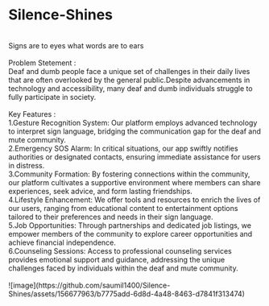 # Silence-Shines
<br>
Signs are to eyes what words are to ears
<br> <br>
Problem Stetement : 
<br>
Deaf and dumb people face a unique set of challenges in their daily lives that are often overlooked by the general public.Despite advancements in technology and accessibility, many deaf and dumb individuals struggle to fully participate in society.
<br> <br>
Key Features : 
<br>
1.Gesture Recognition System: Our platform employs advanced technology to interpret sign language, bridging the communication gap for the deaf and mute community.
<br>
2.Emergency SOS Alarm: In critical situations, our app swiftly notifies authorities or designated contacts, ensuring immediate assistance for users in distress.
<br>
3.Community Formation: By fostering connections within the community, our platform cultivates a supportive environment where members can share experiences, seek advice, and form lasting friendships.
<br>
4.Lifestyle Enhancement: We offer tools and resources to enrich the lives of our users, ranging from educational content to entertainment options tailored to their preferences and needs in their sign language.
<br>
5.Job Opportunities: Through partnerships and dedicated job listings, we empower members of the community to explore career opportunities and achieve financial independence.
<br>
6.Counseling Sessions: Access to professional counseling services provides emotional support and guidance, addressing the unique challenges faced by individuals within the deaf and mute community.
<br> <br>
                        ![image](https://github.com/saumil1400/Silence-Shines/assets/156677963/b7775add-6d8d-4a48-8463-d7841f313474)

